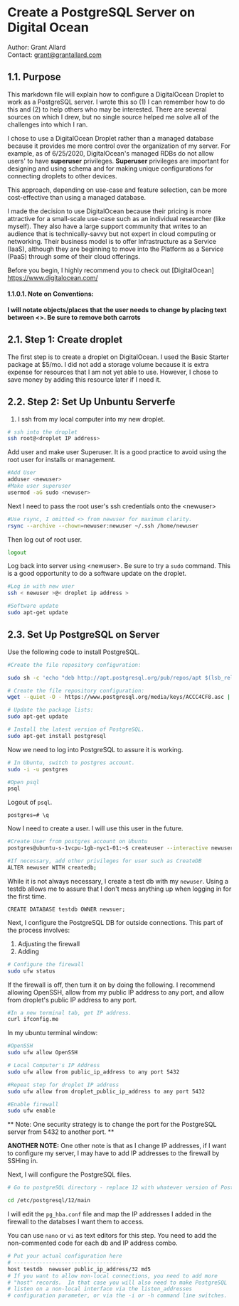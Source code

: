 # Create a PostgreSQL Server on Digital Ocean 

Author: Grant Allard  
Contact: grant@grantallard.com  


## 1.1. Purpose

This markdown file will explain how to configure a DigitalOcean Droplet to work as a PostgreSQL server. I wrote this so (1) I can remember how to do this and (2) to help others who may be interested. There are several sources on which I drew, but no single source helped me solve all of the challenges into which I ran. 

I chose to use a DigitalOcean Droplet rather than a managed database because it provides me more control over the organization of my server. For example, as of 6/25/2020,  DigitalOcean's managed RDBs do not allow users' to have **superuser** privileges. **Superuser** privileges are important for designing and using schema and for making unique configurations for connecting droplets to other devices.

This approach, depending on use-case and feature selection, can be more cost-effective than using a managed database. 

I made the decision to use DigitalOcean because their pricing is more attractive for a small-scale use-case such as an individual researcher (like myself). They also have a large support community that writes to an audience that is technically-savvy but not expert in cloud computing or networking. Their business model is to offer Infrastructure as a Service (IaaS), although they are beginning to move into the Platform as a Service (PaaS) through some of their cloud offerings. 

Before you begin, I highly recommend you to check out [DigitalOcean] <https://www.digitalocean.com/>

#### 1.1.0.1. Note on Conventions: 

**I will notate objects/places that the user needs to change by placing text between \<>. Be sure to remove both carrots**

## 2.1. Step 1: Create droplet

The first step is to create a droplet on DigitalOcean. I used the Basic Starter package at $5/mo. I did not add a storage volume because it is extra expense for resources that I am not yet able to use. However, I chose to save money by adding this resource later if I need it. 



## 2.2. Step 2: Set Up Unbuntu Serverfe

1) I ssh from my local computer into my new droplet.

```zsh
# ssh into the droplet
ssh root@<droplet IP address>
```

Add user and make user Superuser.  It is a good practice to avoid using the root user for installs or management. 

```zsh
#Add User
adduser <newuser>
#Make user superuser 
usermod -aG sudo <newuser>
```

Next I need to pass the root user's ssh credentials onto the  \<newuser>

```zsh 
#Use rsync, I omitted <> from newuser for maximum clarity. 
rsync --archive --chown=newuser:newuser ~/.ssh /home/newuser
```

Then log out of root user. 

```zsh
logout
```

Log back into server using \<newuser>. Be sure to try a `sudo` command. This is a good opportunity to do a software update on the droplet. 

```zsh
#Log in with new user
ssh < newuser >@< droplet ip address >

#Software update
sudo apt-get update
```

## 2.3. Set Up PostgreSQL on Server

Use the following code to install PostgreSQL.


```zsh 
#Create the file repository configuration: 

sudo sh -c 'echo "deb http://apt.postgresql.org/pub/repos/apt $(lsb_release -cs)-pgdg main" > /etc/apt/sources.list.d/pgdg.list'

# Create the file repository configuration:
wget --quiet -O - https://www.postgresql.org/media/keys/ACCC4CF8.asc | sudo apt-key add -

# Update the package lists:
sudo apt-get update

# Install the latest version of PostgreSQL.
sudo apt-get install postgresql
```

Now we need to log into PostgreSQL to assure it is working. 

```zsh
# In Ubuntu, switch to postgres account. 
sudo -i -u postgres

#Open psql 
psql
```

Logout of `psql`. 

```psql
postgres=# \q
```

Now I need to create a user. I will use this user in the future. 
```zsh
#Create User from postgres account on Ubuntu
postgres@ubuntu-s-1vcpu-1gb-nyc1-01:~$ createuser --interactive newuser

#If necessary, add other privileges for user such as CreateDB
ALTER newuser WITH createdb;
```
While it is not always necessary, I create a test db with my `newuser`. Using a testdb allows me to assure that I don't mess anything up when logging in for the first time.

```psql
CREATE DATABASE testdb OWNER newsuer;

```

Next, I configure the PostgreSQL DB for outside connections. This part of the process involves:

1) Adjusting the firewall
2) Adding 

```zsh
# Configure the firewall
sudo ufw status
```
If the firewall is off, then turn it on by doing the following. I recommend allowing OpenSSH, allow from my public IP address to any port, and allow from droplet's public IP address to any port. 

```zsh
#In a new terminal tab, get IP address.
curl ifconfig.me
```
 
In my ubuntu terminal window: 
```zsh
#OpenSSH
sudo ufw allow OpenSSH

# Local Computer's IP Address 
sudo ufw allow from public_ip_address to any port 5432

#Repeat step for droplet IP address
sudo ufw allow from droplet_public_ip_address to any port 5432

#Enable firewall
sudo ufw enable
````

** Note: One security strategy is to change the port for the PostgreSQL server from 5432 to another port. **

**ANOTHER NOTE:** One other note is that as I change IP addresses, if I want to configure my server, I may have to add IP addresses to the firewall by SSHing in. 

Next, I will configure the PostgreSQL files. 

```zsh
# Go to postgreSQL directory - replace 12 with whatever version of PostgreSQL I installed.

cd /etc/postgresql/12/main
```

I will edit the `pg_hba.conf` file and map the IP addresses I added in the firewall to the databses I want them to access. 

You can use `nano` or `vi` as text editors for this step. You need to add the non-commented code for each db and IP address combo. 

```zsh
# Put your actual configuration here
# ----------------------------------
host testdb  newuser public_ip_address/32 md5
# If you want to allow non-local connections, you need to add more
# "host" records.  In that case you will also need to make PostgreSQL
# listen on a non-local interface via the listen_addresses
# configuration parameter, or via the -i or -h command line switches.

```











